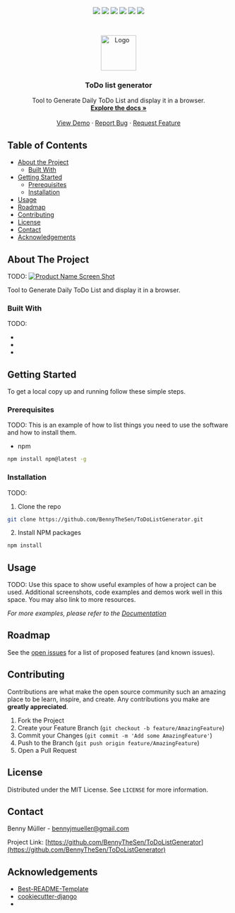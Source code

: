 <!--
*** Thanks for checking out this README Template. If you have a suggestion that would
*** make this better, please fork the repo and create a pull request or simply open
*** an issue with the tag "enhancement".
*** Thanks again! Now go create something AMAZING! :D
***
*** basic template from: https://github.com/othneildrew/Best-README-Template
-->





<!-- PROJECT SHIELDS -->
<!--
*** I'm using markdown "reference style" links for readability.
*** Reference links are enclosed in brackets [ ] instead of parentheses ( ).
*** See the bottom of this document for the declaration of the reference variables
*** for contributors-url, forks-url, etc. This is an optional, concise syntax you may use.
*** https://www.markdownguide.org/basic-syntax/#reference-style-links
-->

<p align="center">
  <a href="https://github.com/BennyTheSen/ToDoListGenerator/actions?query=workflow%3ACI" alt="Build">
    <img src="https://img.shields.io/github/workflow/status/BennyTheSen/ToDoListGenerator/CI?style=social" /></a>
  <a href="https://github.com/BennyTheSen/ToDoListGenerator/issues" alt="Issues">
    <img src="https://img.shields.io/github/issues-raw/BennyTheSen/ToDoListGenerator?style=social" /></a>
  <a href="https://github.com/BennyTheSen/ToDoListGenerator/pulls" alt="Pull Requests">
    <img src="https://img.shields.io/github/issues-pr-raw/BennyTheSen/ToDoListGenerator?style=social" /></a>
  <a href="https://github.com/BennyTheSen/ToDoListGenerator/graphs/contributors" alt="Contributors">
    <img src="https://img.shields.io/github/contributors/BennyTheSen/ToDoListGenerator?style=social" /></a>
  <a href="https://github.com/BennyTheSen/ToDoListGenerator/network/members" alt="Forks">
    <img src="https://img.shields.io/github/forks/BennyTheSen/ToDoListGenerator?style=social" /></a>
  <a href="https://github.com/BennyTheSen/ToDoListGenerator/stargazers" alt="Stars">
    <img src="https://img.shields.io/github/stars/BennyTheSen/ToDoListGenerator?style=social" /></a>
</p>

<!-- PROJECT LOGO -->
<br />
<p align="center">
  <a href="https://github.com/BennyTheSen/ToDoListGenerator">
    <img src="images/logo.png" alt="Logo" width="80" height="80">
  </a>

  <h3 align="center">ToDo list generator</h3>

  <p align="center">
    Tool to Generate Daily ToDo List and display it in a browser.
    <br />
    <a href="https://github.com/BennyTheSen/ToDoListGenerator/tree/main/docs"><strong>Explore the docs »</strong></a>
    <br />
    <br />
    <a href="https://github.com/BennyTheSen/ToDoListGenerator">View Demo</a>
    ·
    <a href="https://github.com/BennyTheSen/ToDoListGenerator/issues/new?assignees=&labels=bug&template=bug_report.md&title=">Report Bug</a>
    ·
    <a href="https://github.com/BennyTheSen/ToDoListGenerator/issues/new?assignees=&labels=&template=feature_request.md&title=s">Request Feature</a>
  </p>
</p>



<!-- TABLE OF CONTENTS -->
## Table of Contents

* [About the Project](#about-the-project)
  * [Built With](#built-with)
* [Getting Started](#getting-started)
  * [Prerequisites](#prerequisites)
  * [Installation](#installation)
* [Usage](#usage)
* [Roadmap](#roadmap)
* [Contributing](#contributing)
* [License](#license)
* [Contact](#contact)
* [Acknowledgements](#acknowledgements)



<!-- ABOUT THE PROJECT -->
## About The Project
TODO: [![Product Name Screen Shot][product-screenshot]](https://example.com)

Tool to Generate Daily ToDo List and display it in a browser.


### Built With
TODO:
* []()
* []()
* []()



<!-- GETTING STARTED -->
## Getting Started

To get a local copy up and running follow these simple steps.

### Prerequisites
TODO:
This is an example of how to list things you need to use the software and how to install them.
* npm
```sh
npm install npm@latest -g
```

### Installation
TODO:
1. Clone the repo
```sh
git clone https://github.com/BennyTheSen/ToDoListGenerator.git
```
2. Install NPM packages
```sh
npm install
```



<!-- USAGE EXAMPLES -->
## Usage
TODO:
Use this space to show useful examples of how a project can be used. Additional screenshots, code examples and demos work well in this space. You may also link to more resources.

_For more examples, please refer to the [Documentation](https://github.com/BennyTheSen/ToDoListGenerator/tree/main/docs)_



<!-- ROADMAP -->
## Roadmap

See the [open issues](https://github.com/BennyTheSen/ToDoListGenerator/issues) for a list of proposed features (and known issues).



<!-- CONTRIBUTING -->
## Contributing

Contributions are what make the open source community such an amazing place to be learn, inspire, and create. Any contributions you make are **greatly appreciated**.

1. Fork the Project
2. Create your Feature Branch (`git checkout -b feature/AmazingFeature`)
3. Commit your Changes (`git commit -m 'Add some AmazingFeature'`)
4. Push to the Branch (`git push origin feature/AmazingFeature`)
5. Open a Pull Request



<!-- LICENSE -->
## License

Distributed under the MIT License. See `LICENSE` for more information.



<!-- CONTACT -->
## Contact

Benny Müller - bennyjmueller@gmail.com

Project Link: [https://github.com/BennyTheSen/ToDoListGenerator](https://github.com/BennyTheSen/ToDoListGenerator)



<!-- ACKNOWLEDGEMENTS -->
## Acknowledgements

* [Best-README-Template](https://github.com/othneildrew/Best-README-Template)
* [cookiecutter-django](https://github.com/pydanny/cookiecutter-django)
* []()





<!-- MARKDOWN LINKS & IMAGES -->
<!-- https://www.markdownguide.org/basic-syntax/#reference-style-links -->
[contributors-url]: https://github.com/BennyTheSen/ToDoListGenerator/graphs/contributors
[forks-url]: https://github.com/BennyTheSen/ToDoListGenerator/network/members
[stars-url]: https://github.com/BennyTheSen/ToDoListGenerator/stargazers
[issues-url]: https://github.com/BennyTheSen/ToDoListGenerator/issues
[license-url]: https://github.com/BennyTheSen/ToDoListGenerator/blob/main/LICENCE.txt
[linkedin-url]: https://www.linkedin.com/in/benny-m%C3%BCller-a0219a166/
[product-screenshot]: images/screenshot.png